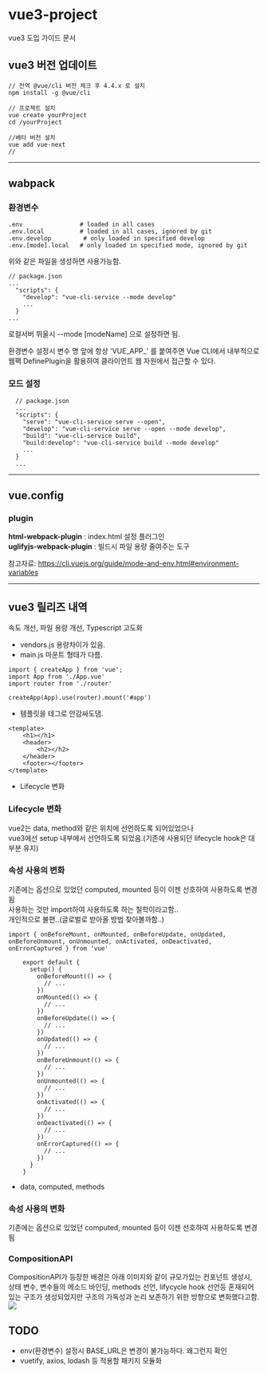 # vue3-project
vue3 도입 가이드 문서


## vue3 버전 업데이트
```
// 전역 @vue/cli 버전 체크 후 4.4.x 로 설치
npm install -g @vue/cli

// 프로젝트 설치
vue create yourProject
cd /yourProject

//베타 버전 설치
vue add vue-next
//
```
---
## wabpack
### 환경변수
```
.env                # loaded in all cases
.env.local          # loaded in all cases, ignored by git
.env.develop         # only loaded in specified develop
.env.[mode].local   # only loaded in specified mode, ignored by git
```

위와 같은 파일을 생성하면 사용가능함.

```
// package.json
...
  "scripts": {
    "develop": "vue-cli-service --mode develop"
    ...
  }
...
```
로컬서버 뛰울시 --mode [modeName] 으로 설정하면 됨.

환경변수 설정시 변수 명 앞에 항상 'VUE_APP_' 를 붙여주면 Vue CLI에서 내부적으로 웹팩 DefinePlugin을 활용하여 클라이언트 웹 자원에서 접근할 수 있다.

### 모드 설정
```
  // package.json
  ...
  "scripts": {
    "serve": "vue-cli-service serve --open",
    "develop": "vue-cli-service serve --open --mode develop",
    "build": "vue-cli-service build",
    "build:develop": "vue-cli-service build --mode develop"
    ...
  }
  ...
```

---
## vue.config
 ### plugin
 
**html-webpack-plugin** : index.html 설정 플러그인<br>
**uglifyjs-webpack-plugin** : 빌드시 파일 용량 줄여주는 도구


참고자료: https://cli.vuejs.org/guide/mode-and-env.html#environment-variables

---
## vue3 릴리즈 내역
속도 개선, 파일 용량 개선, Typescript 고도화
 - vendors.js 용량차이가 있음.
 - main.js 마운트 형태가 다름.
 ```
import { createApp } from 'vue';
import App from './App.vue'
import router from './router'

createApp(App).use(router).mount('#app')

 ```

 - 템플릿을 테그로 안감싸도댐.
```
<template>
    <h1></h1>
    <header>
        <h2></h2>
    </header>
    <footer></footer>
</template>
```

- Lifecycle 변화

### Lifecycle 변화
vue2는 data, method와 같은 위치에 선언하도록 되어있었으나 <br>
vue3에선 setup 내부에서 선언하도록 되었음.(기존에 사용되던 lifecycle hook은 대부분 유지)

### 속성 사용의 변화
기존에는 옵션으로 있었던 computed, mounted 등이 이젠 선호하여 사용하도록 변경됨<br>
사용하는 것만 import하여 사용하도록 하는 철학이라고함..<br>
개인적으로 불편..(글로벌로 받아올 방법 찾아볼까함..)

```
import { onBeforeMount, onMounted, onBeforeUpdate, onUpdated, onBeforeUnmount, onUnmounted, onActivated, onDeactivated, onErrorCaptured } from 'vue'
    
    export default {
      setup() {
        onBeforeMount(() => {
          // ... 
        })
        onMounted(() => {
          // ... 
        })
        onBeforeUpdate(() => {
          // ... 
        })
        onUpdated(() => {
          // ... 
        })
        onBeforeUnmount(() => {
          // ... 
        })
        onUnmounted(() => {
          // ... 
        })
        onActivated(() => {
          // ... 
        })
        onDeactivated(() => {
          // ... 
        })
        onErrorCaptured(() => {
          // ... 
        })
      }
    }

```
- data, computed, methods 

### 속성 사용의 변화
기존에는 옵션으로 있었던 computed, mounted 등이 이젠 선호하여 사용하도록 변경됨

### CompositionAPI
CompositionAPI가 등장한 배경은 아래 이미지와 같이 규모가있는 컨포넌트 생성시, 상태 변수, 변수들의 메소드 바인딩, methods 선언, lifycycle hook 선언등 혼재되어 있는 구조가 생성되었지만 
구조의 가독성과 논리 보존하기 위한 방향으로 변화했다고함.
<img src="https://media.vlpt.us/images/bluestragglr/post/04f6bd1b-cf8b-40a2-97c8-f2ea41741225/Untitled%201.png">

## TODO
- env(환경변수) 설정시 BASE_URL은 변경이 불가능하다. 왜그런지 확인
- vuetify, axios, lodash 등 적용할 패키지 모듈화


